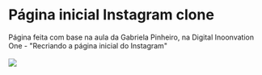 # Página inicial Instagram clone

Página feita com base na aula da Gabriela Pinheiro, na Digital Inoonvation One - "Recriando a página inicial do Instagram"
<br>
<br>
<img src="./img/gif.webm"></img>

